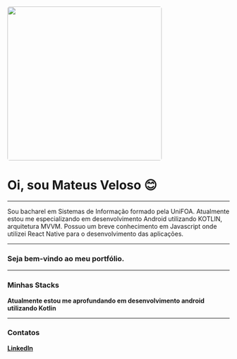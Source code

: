 <img width="350px" style="border-radius:5px" src="https://github.com/mateusvzo/mateusvzo/assets/56977047/84b5af97-db55-4002-b058-66d79f060cd7">

<h1>Oi, sou Mateus Veloso 😊</h1>

<hr>

Sou bacharel em Sistemas de Informação formado pela UniFOA.
Atualmente estou me especializando em desenvolvimento Android utilizando KOTLIN, arquitetura MVVM.
Possuo um breve conhecimento em Javascript onde utilizei React Native para o desenvolvimento das aplicações.

<hr>

<h3>Seja bem-vindo ao meu portfólio.</h3>

<hr>

<h3>Minhas Stacks</h3>
<strong>Atualmente estou me aprofundando em desenvolvimento android utilizando Kotlin<strong>

<hr>

<h3>Contatos</h3>
<a href="https://www.linkedin.com/in/mateuscveloso/">LinkedIn</a>

<!--
**mateusvzo/mateusvzo** is a ✨ _special_ ✨ repository because its `README.md` (this file) appears on your GitHub profile.

Here are some ideas to get you started:

- 🔭 I’m currently working on ...
- 🌱 I’m currently learning ...
- 👯 I’m looking to collaborate on ...
- 🤔 I’m looking for help with ...
- 💬 Ask me about ...
- 📫 How to reach me: ...
- 😄 Pronouns: ...
- ⚡ Fun fact: ...
-->
